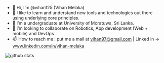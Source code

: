 - 👋 Hi, I’m @vihan125 (Vihan Melaka)
- 👀 I like to learn and understand new tools and technologies out there using underlying core principles.
- 🌱 I’m a undergraduate at University of Moratuwa, Sri Lanka.
- 💞️ I’m looking to collaborate on Robotics, App development (Web + mobile) and DevOps
- 📫 How to reach me : put me a mail at vihan97@gmail.com | Linked in -> www.linkedin.com/in/vihan-melaka

![github stats](https://github-readme-stats.vercel.app/api?username=shaheryar99&show_icons=true)
<!---
vihan125/vihan125 is a ✨ special ✨ repository because its `README.md` (this file) appears on your GitHub profile.
You can click the Preview link to take a look at your changes.
--->
